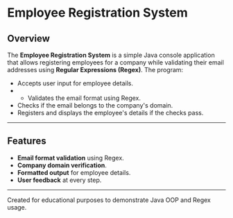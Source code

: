 # Employee Registration System
## Overview
The **Employee Registration System** is a simple Java console application that allows registering employees for a company while validating their email addresses using **Regular Expressions (Regex)**.
The program:
* Accepts user input for employee details.
* * Validates the email format using Regex.
* Checks if the email belongs to the company's domain.
* Registers and displays the employee's details if the checks pass.
---
## Features
* **Email format validation** using Regex.
* **Company domain verification**.
* **Formatted output** for employee details.
* **User feedback** at every step.
---
Created for educational purposes to demonstrate Java OOP and Regex usage.
